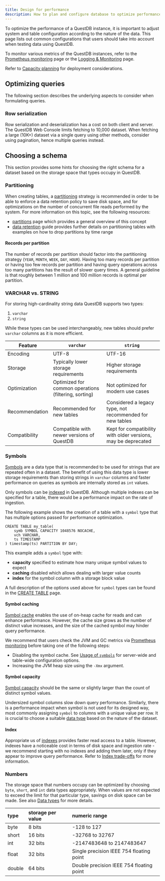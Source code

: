```yaml
---
title: Design for performance
description: How to plan and configure database to optimize performance.
---
```


To optimize the performance of a QuestDB instance, it is important to adjust
system and table configuration according to the nature of the data. This page
lists out common configurations that users should take into account when testing
data using QuestDB.

To monitor various metrics of the QuestDB instances, refer to the
[Prometheus monitoring](/docs/third-party-tools/prometheus/) page or the
[Logging & Monitoring](/docs/operations/logging-metrics/) page.

Refer to [Capacity planning](/docs/deployment/capacity-planning/) for deployment
considerations.

## Optimizing queries

The following section describes the underlying aspects to consider when
formulating queries.

### Row serialization

Row serialization and deserialization has a cost on both client and server. The
QuestDB Web Console limits fetching to 10,000 dataset. When fetching a large
(10K+) dataset via a single query using other methods, consider using
pagination, hence multiple queries instead.

## Choosing a schema

This section provides some hints for choosing the right schema for a dataset
based on the storage space that types occupy in QuestDB.

### Partitioning

When creating tables, a [partitioning](/glossary/database-partitioning/)
strategy is recommended in order to be able to enforce a data retention policy
to save disk space, and for optimizations on the number of concurrent file reads
performed by the system. For more information on this topic, see the following
resources:

- [partitions](/docs/concept/partitions/) page which provides a general overview
  of this concept
- [data retention](/docs/operations/data-retention/) guide provides further
  details on partitioning tables with examples on how to drop partitions by time
  range

#### Records per partition

The number of records per partition should factor into the partitioning strategy
(`YEAR`, `MONTH`, `WEEK`, `DAY`, `HOUR`). Having too many records per partition
or having too few records per partition and having query operations across too
many partitions has the result of slower query times. A general guideline is
that roughly between 1 million and 100 million records is optimal per partition.

### VARCHAR vs. STRING

For storing high-cardinality string data QuestDB supports two types:

1. `varchar`
2. `string`

While these types can be used interchangeably, new tables should prefer
`varchar` columns as it is more efficient.

| Feature        | `varchar`                                            | `string`                                                      |
| -------------- | ---------------------------------------------------- | ------------------------------------------------------------- |
| Encoding       | UTF-8                                                | UTF-16                                                        |
| Storage        | Typically lower storage requirements                 | Higher storage requirements                                   |
| Optimization   | Optimized for common operations (filtering, sorting) | Not optimized for modern use cases                            |
| Recommendation | Recommended for new tables                           | Considered a legacy type, not recommended for new tables      |
| Compatibility  | Compatible with newer versions of QuestDB            | Kept for compatibility with older versions, may be deprecated |

### Symbols

[Symbols](/docs/concept/symbol/) are a data type that is recommended to be used
for strings that are repeated often in a dataset. The benefit of using this data
type is lower storage requirements than storing strings in `varchar` columns and
faster performance on queries as symbols are internally stored as `int` values.

Only symbols can be [indexed](/docs/concept/indexes/) in QuestDB. Although
multiple indexes can be specified for a table, there would be a performance
impact on the rate of ingestion.

The following example shows the creation of a table with a `symbol` type that
has multiple options passed for performance optimization.

```questdb-sql
CREATE TABLE my_table(
    symb SYMBOL CAPACITY 1048576 NOCACHE,
    vch VARCHAR,
    ts TIMESTAMP
) timestamp(ts) PARTITION BY DAY;
```

This example adds a `symbol` type with:

- **capacity** specified to estimate how many unique symbol values to expect
- **caching** disabled which allows dealing with larger value counts
- **index** for the symbol column with a storage block value

A full description of the options used above for `symbol` types can be found in
the [CREATE TABLE](/docs/reference/sql/create-table/#symbol) page.

#### Symbol caching

[Symbol cache](/docs/concept/symbol/#usage-of-symbols) enables the use of
on-heap cache for reads and can enhance performance. However, the cache size
grows as the number of distinct value increases, and the size of the cached
symbol may hinder query performance.

We recommend that users check the JVM and GC metrics via
[Prometheus monitoring](/docs/third-party-tools/prometheus/) before taking one
of the following steps:

- Disabling the symbol cache. See
  [Usage of `symbols`](/docs/concept/symbol/#usage-of-symbols) for server-wide
  and table-wide configuration options.
- Increasing the JVM heap size using the `-Xmx` argument.

#### Symbol capacity

[Symbol capacity](/docs/concept/symbol/#usage-of-symbols) should be the same or
slightly larger than the count of distinct symbol values.

Undersized symbol columns slow down query performance. Similarly, there is a
performance impact when symbol is not used for its designed way, most commonly
assigning `symbol` to columns with a unique value per row. It is crucial to
choose a suitable [data type](/docs/reference/sql/datatypes/) based on the
nature of the dataset.

#### Index

Appropriate us of [indexes](/docs/concept/indexes/) provides faster read access
to a table. However, indexes have a noticeable cost in terms of disk space and
ingestion rate - we recommend starting with no indexes and adding them later,
only if they appear to improve query performance. Refer to
[Index trade-offs](/docs/concept/indexes/#trade-offs) for more information.

### Numbers

The storage space that numbers occupy can be optimized by choosing `byte`,
`short`, and `int` data types appropriately. When values are not expected to
exceed the limit for that particular type, savings on disk space can be made.
See also [Data types](/docs/reference/sql/datatypes/) for more details.

| type   | storage per value | numeric range                            |
| :----- | :---------------- | :--------------------------------------- |
| byte   | 8 bits            | -128 to 127                              |
| short  | 16 bits           | -32768 to 32767                          |
| int    | 32 bits           | -2147483648 to 2147483647                |
| float  | 32 bits           | Single precision IEEE 754 floating point |
| double | 64 bits           | Double precision IEEE 754 floating point |
